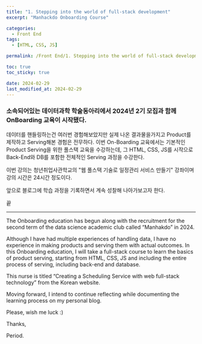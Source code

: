 ```yaml
---
title: "1. Stepping into the world of full-stack development"
excerpt: "Manhackdo Onboarding Course"

categories:
  - Front End
tags:
  - [HTML, CSS, JS]

permalink: /Front End/1. Stepping into the world of full-stack development/

toc: true
toc_sticky: true

date: 2024-02-29
last_modified_at: 2024-02-29
---
```



### 소속되어있는 데이터과학 학술동아리에서 2024년 2기 모집과 함께 OnBoarding 교육이 시작됐다. 

 

데이터를 핸들링하는건 여러번 경험해보았지만 실제 나온 결과물을가지고 Product를 제작하고 Serving해본 경험은 전무하다. 이번 On-Boarding 교육에서는 기본적인 Product Serving을 위한 풀스택 교육을 수강하는데, 그 HTML, CSS, JS를 시작으로 Back-End와 DB를 포함한 전체적인 Serving 과정을 수강한다.

 

이번 강의는 청년취업사관학교의 "웹 풀스택 기술로 일정관리 서비스 만들기" 강좌이며 강의 시간은 24시간 정도이다.

 

앞으로 블로그에 학습 과정을 기록하면서 계속 성찰해 나아가보고자 한다.

 

끝

---------------------------------------------------------------

The Onboarding education has begun along with the recruitment for the second term of the data science academic club called “Manhakdo” in 2024.

Although I have had multiple experiences of handling data, I have no experience in making products and serving them with actual outcomes. In this Onboarding education, I will take a full-stack course to learn the basics of product serving, starting from HTML, CSS, JS and including the entire process of serving, including back-end and database.

This nurse is titled “Creating a Scheduling Service with web full-stack technology” from the Korean website.

Moving forward, I intend to continue reflecting while documenting the learning process on my personal blog.

Please, wish me luck :)

Thanks,

Period.
